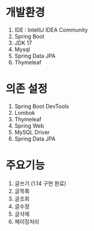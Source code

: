 # 개발환경
1. IDE : IntelliJ IDEA Community
2. Spring Boot
3. JDK 17
4. Mysql
5. Spring Data JPA
6. Thymeleaf

# 의존 설정
1. Spring Boot DevTools
2. Lombok
3. Thymeleaf
4. Spring Web
5. MySQL Driver
6. Spring Data JPA

# 주요기능
1. 글쓰기 (1.14 구현 완료)
2. 글목록
3. 글조회
4. 글수정
5. 글삭제
6. 페이징처리
